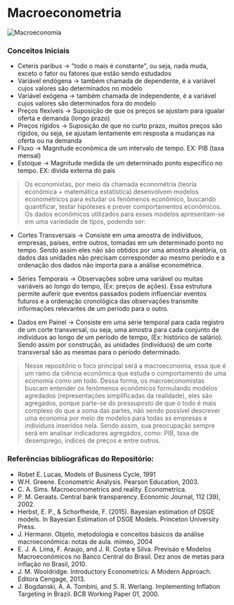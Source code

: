 # Macroeconometria

![Macroeconomia](https://github.com/user-attachments/assets/c8b70add-e0c8-41df-99e2-31297301d269)

### Conceitos Iniciais
- Ceteris paribus -> "todo o mais é constante", ou seja, nada muda, exceto o fator ou fatores que estão sendo estudados
- Variável endógena ->  também chamada de dependente, é a variável cujos valores são determinados no modelo
- Variável exógena ->  também chamada de independente, é a variável cujos valores são determinados fora do modelo
- Preços flexíveis ->  Suposição de que os preços se ajustam para igualar oferta e demanda (longo prazo)
- Preços rígidos ->  Suposição de que no curto prazo, muitos preços são rígidos, ou seja, se ajustam lentamente em resposta a mudanças na oferta ou na demanda
- Fluxo -> Magnitude econômica de um intervalo de tempo. EX: PIB (taxa mensal)
- Estoque -> Magnitude medida de um determinado ponto específico no tempo. EX: dívida externa do país

> Os economistas, por meio da chamada econométria (teoria econômica + matemática estatística) desenvolvem modelos econométricos para estudar os fenômenos econômico, buscando quantificar, testar hipóteses e prever comportamentos econômicos. Os dados econômicos utilizados para esses modelos apresentam-se em uma variedade de tipos, podendo ser:

- Cortes Transversais -> Consiste em uma amostra de indivíduos, empresas, países, entre outros, tomadas em um determinado ponto no tempo. Sendo assim eles não são obtidos por uma amostra aleatória, os dados das unidades não precisam corresponder ao mesmo período e a ordenação dos dados não importa para a análise econométrica.

- Séries Temporais -> Observações sobre uma variável ou muitas variáveis ao longo do tempo, (Ex: preços de ações). Essa estrutura permite auferir que eventos passados podem influenciar eventos futuros e a ordenação cronológica das observações transmite informações relevantes de um período para o outro.

- Dados em Painel -> Consiste em uma série temporal para cada registro de um corte transversal, ou seja, uma amostra para cada conjunto de indivíduos ao longo de um período de tempo, (Ex: histórico de salário). Sendo assim por construção, as unidades (indivíduos) de um corte transversal são as mesmas para o período determinado.

> Nesse repositório o foco principal será a macroeconomia, essa que é um ramo da ciência econômica que estuda o comportamento de uma economia como um todo. Dessa forma, os macroeconomistas buscam entender os fenômenos econômicos formulando modelos agredados (representações simplificadas da realidade), eles são agregados, porque parte-se do pressuposto de que o todo é mais complexo do que a soma das partes, não sendo possível descrever uma economia por meio de modelos para todas as empresas e indivíduos inseridos nela. Sendo assim, sua preocupação sempre será em analisar indicadores agregados, como: PIB, taxa de desemprego, índices de preços e entre outros.

### Referências bibliográficas do Repositório:
- Robet E. Lucas, Models of Business Cycle, 1991
- W.H. Greene. Econometric Analysis. Pearson Education, 2003.
- C. A. Sims. Macroeconometrics and reality. Econometrica.
- P. M. Geraats. Central bank transparency. Economic Journal, 112
 (39), 2002.
- Herbst, E. P., & Schorfheide, F. (2015). Bayesian estimation of DSGE models. In Bayesian Estimation of DSGE Models. Princeton University Press.
- J. Hermann. Objeto, metodologia e conceitos básicos da análise macroeconômica: notas de aula. mimeo, 2004
- E. J. A. Lima, F. Araujo, and J. R. Costa e Silva. Previsáo e Modelos Macroeconômicos no Banco Central do Brasil. Dez anos de metas para inflação no Brasil, 2010.
- J. M. Wooldridge. Introductory Econometrics: A Modern Approach. Editora Cengage, 2013.
- J. Bogdanski, A. A. Tombini, and S. R. Werlang. Implementing Inflation Targeting in Brazil. BCB Working Paper 01, 2000.
